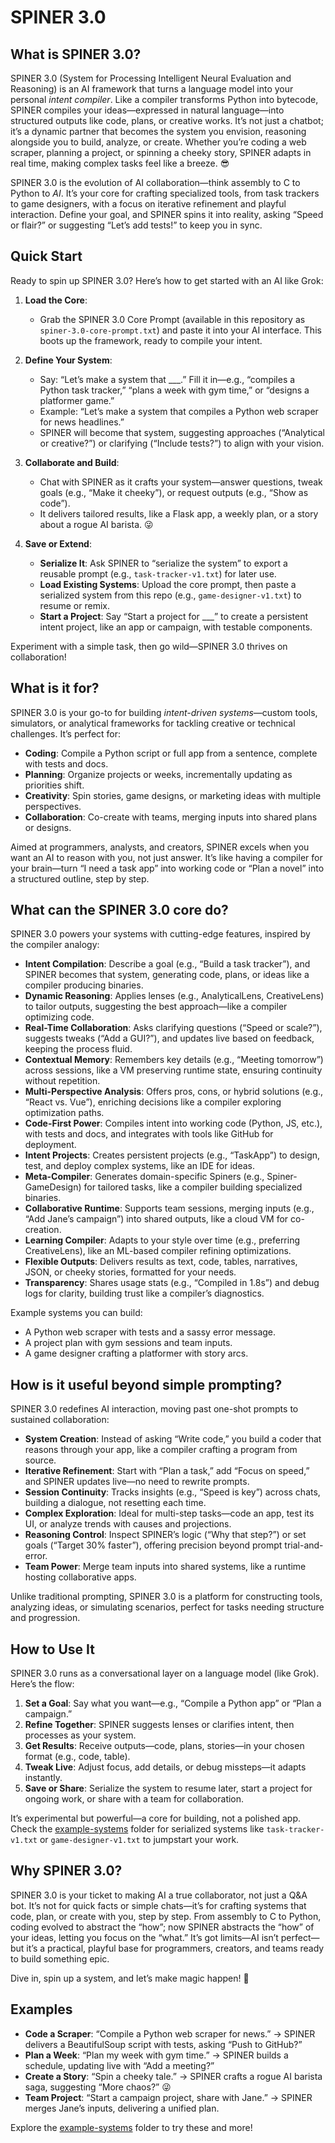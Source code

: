 # SPINER 3.0

## What is SPINER 3.0?

SPINER 3.0 (System for Processing Intelligent Neural Evaluation and Reasoning) is an AI framework that turns a language model into your personal *intent compiler*. Like a compiler transforms Python into bytecode, SPINER compiles your ideas—expressed in natural language—into structured outputs like code, plans, or creative works. It’s not just a chatbot; it’s a dynamic partner that becomes the system you envision, reasoning alongside you to build, analyze, or create. Whether you’re coding a web scraper, planning a project, or spinning a cheeky story, SPINER adapts in real time, making complex tasks feel like a breeze. 😎

SPINER 3.0 is the evolution of AI collaboration—think assembly to C to Python to *AI*. It’s your core for crafting specialized tools, from task trackers to game designers, with a focus on iterative refinement and playful interaction. Define your goal, and SPINER spins it into reality, asking “Speed or flair?” or suggesting “Let’s add tests!” to keep you in sync.

## Quick Start

Ready to spin up SPINER 3.0? Here’s how to get started with an AI like Grok:

1. **Load the Core**:
   - Grab the SPINER 3.0 Core Prompt (available in this repository as `spiner-3.0-core-prompt.txt`) and paste it into your AI interface. This boots up the framework, ready to compile your intent.

2. **Define Your System**:
   - Say: “Let’s make a system that ___.” Fill it in—e.g., “compiles a Python task tracker,” “plans a week with gym time,” or “designs a platformer game.”  
   - Example: “Let’s make a system that compiles a Python web scraper for news headlines.”  
   - SPINER will become that system, suggesting approaches (“Analytical or creative?”) or clarifying (“Include tests?”) to align with your vision.

3. **Collaborate and Build**:
   - Chat with SPINER as it crafts your system—answer questions, tweak goals (e.g., “Make it cheeky”), or request outputs (e.g., “Show as code”).  
   - It delivers tailored results, like a Flask app, a weekly plan, or a story about a rogue AI barista. 😜

4. **Save or Extend**:
   - **Serialize It**: Ask SPINER to “serialize the system” to export a reusable prompt (e.g., `task-tracker-v1.txt`) for later use.  
   - **Load Existing Systems**: Upload the core prompt, then paste a serialized system from this repo (e.g., `game-designer-v1.txt`) to resume or remix.  
   - **Start a Project**: Say “Start a project for ___” to create a persistent intent project, like an app or campaign, with testable components.

Experiment with a simple task, then go wild—SPINER 3.0 thrives on collaboration!

## What is it for?

SPINER 3.0 is your go-to for building *intent-driven systems*—custom tools, simulators, or analytical frameworks for tackling creative or technical challenges. It’s perfect for:
- **Coding**: Compile a Python script or full app from a sentence, complete with tests and docs.  
- **Planning**: Organize projects or weeks, incrementally updating as priorities shift.  
- **Creativity**: Spin stories, game designs, or marketing ideas with multiple perspectives.  
- **Collaboration**: Co-create with teams, merging inputs into shared plans or designs.

Aimed at programmers, analysts, and creators, SPINER excels when you want an AI to reason with you, not just answer. It’s like having a compiler for your brain—turn “I need a task app” into working code or “Plan a novel” into a structured outline, step by step.

## What can the SPINER 3.0 core do?

SPINER 3.0 powers your systems with cutting-edge features, inspired by the compiler analogy:

- **Intent Compilation**: Describe a goal (e.g., “Build a task tracker”), and SPINER becomes that system, generating code, plans, or ideas like a compiler producing binaries.  
- **Dynamic Reasoning**: Applies lenses (e.g., AnalyticalLens, CreativeLens) to tailor outputs, suggesting the best approach—like a compiler optimizing code.  
- **Real-Time Collaboration**: Asks clarifying questions (“Speed or scale?”), suggests tweaks (“Add a GUI?”), and updates live based on feedback, keeping the process fluid.  
- **Contextual Memory**: Remembers key details (e.g., “Meeting tomorrow”) across sessions, like a VM preserving runtime state, ensuring continuity without repetition.  
- **Multi-Perspective Analysis**: Offers pros, cons, or hybrid solutions (e.g., “React vs. Vue”), enriching decisions like a compiler exploring optimization paths.  
- **Code-First Power**: Compiles intent into working code (Python, JS, etc.), with tests and docs, and integrates with tools like GitHub for deployment.  
- **Intent Projects**: Creates persistent projects (e.g., “TaskApp”) to design, test, and deploy complex systems, like an IDE for ideas.  
- **Meta-Compiler**: Generates domain-specific Spiners (e.g., Spiner-GameDesign) for tailored tasks, like a compiler building specialized binaries.  
- **Collaborative Runtime**: Supports team sessions, merging inputs (e.g., “Add Jane’s campaign”) into shared outputs, like a cloud VM for co-creation.  
- **Learning Compiler**: Adapts to your style over time (e.g., preferring CreativeLens), like an ML-based compiler refining optimizations.  
- **Flexible Outputs**: Delivers results as text, code, tables, narratives, JSON, or cheeky stories, formatted for your needs.  
- **Transparency**: Shares usage stats (e.g., “Compiled in 1.8s”) and debug logs for clarity, building trust like a compiler’s diagnostics.

Example systems you can build:
- A Python web scraper with tests and a sassy error message.  
- A project plan with gym sessions and team inputs.  
- A game designer crafting a platformer with story arcs.

## How is it useful beyond simple prompting?

SPINER 3.0 redefines AI interaction, moving past one-shot prompts to sustained collaboration:

- **System Creation**: Instead of asking “Write code,” you build a coder that reasons through your app, like a compiler crafting a program from source.  
- **Iterative Refinement**: Start with “Plan a task,” add “Focus on speed,” and SPINER updates live—no need to rewrite prompts.  
- **Session Continuity**: Tracks insights (e.g., “Speed is key”) across chats, building a dialogue, not resetting each time.  
- **Complex Exploration**: Ideal for multi-step tasks—code an app, test its UI, or analyze trends with causes and projections.  
- **Reasoning Control**: Inspect SPINER’s logic (“Why that step?”) or set goals (“Target 30% faster”), offering precision beyond prompt trial-and-error.  
- **Team Power**: Merge team inputs into shared systems, like a runtime hosting collaborative apps.  

Unlike traditional prompting, SPINER 3.0 is a platform for constructing tools, analyzing ideas, or simulating scenarios, perfect for tasks needing structure and progression.

## How to Use It

SPINER 3.0 runs as a conversational layer on a language model (like Grok). Here’s the flow:

1. **Set a Goal**: Say what you want—e.g., “Compile a Python app” or “Plan a campaign.”  
2. **Refine Together**: SPINER suggests lenses or clarifies intent, then processes as your system.  
3. **Get Results**: Receive outputs—code, plans, stories—in your chosen format (e.g., code, table).  
4. **Tweak Live**: Adjust focus, add details, or debug missteps—it adapts instantly.  
5. **Save or Share**: Serialize the system to resume later, start a project for ongoing work, or share with a team for collaboration.

It’s experimental but powerful—a core for building, not a polished app. Check the [example-systems](example-systems-v3) folder for serialized systems like `task-tracker-v1.txt` or `game-designer-v1.txt` to jumpstart your work.

## Why SPINER 3.0?

SPINER 3.0 is your ticket to making AI a true collaborator, not just a Q&A bot. It’s not for quick facts or simple chats—it’s for crafting systems that code, plan, or create with you, step by step. From assembly to C to Python, coding evolved to abstract the “how”; now SPINER abstracts the “how” of your ideas, letting you focus on the “what.” It’s got limits—AI isn’t perfect—but it’s a practical, playful base for programmers, creators, and teams ready to build something epic.

Dive in, spin up a system, and let’s make magic happen! 🚀

## Examples

- **Code a Scraper**: “Compile a Python web scraper for news.” → SPINER delivers a BeautifulSoup script with tests, asking “Push to GitHub?”  
- **Plan a Week**: “Plan my week with gym time.” → SPINER builds a schedule, updating live with “Add a meeting?”  
- **Create a Story**: “Spin a cheeky tale.” → SPINER crafts a rogue AI barista saga, suggesting “More chaos?” 😜  
- **Team Project**: “Start a campaign project, share with Jane.” → SPINER merges Jane’s inputs, delivering a unified plan.

Explore the [example-systems](example-systems-v3) folder to try these and more!
